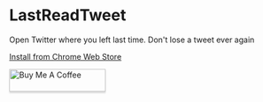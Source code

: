 # LastReadTweet
Open Twitter where you left last time. Don't lose a tweet ever again

[Install from Chrome Web Store](https://chrome.google.com/webstore/detail/last-read-tweet/nhnafnednjohlcjhcocplpignlpdkljp?hl=en-GB&authuser=0)

<a href="https://www.buymeacoffee.com/thmasker" target="_blank"><img src="https://www.buymeacoffee.com/assets/img/custom_images/orange_img.png" alt="Buy Me A Coffee" style="height: 41px !important;width: 174px !important;box-shadow: 0px 3px 2px 0px rgba(190, 190, 190, 0.5) !important;-webkit-box-shadow: 0px 3px 2px 0px rgba(190, 190, 190, 0.5) !important;" ></a>
